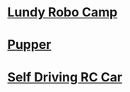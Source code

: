 # [Lundy Robo Camp](https://zamoin.github.io/lundyrobocamp/)
# [Pupper](https://zamoin.github.io/pupper/)
# [Self Driving RC Car](https://zamoin.github.io/sdrc/)
